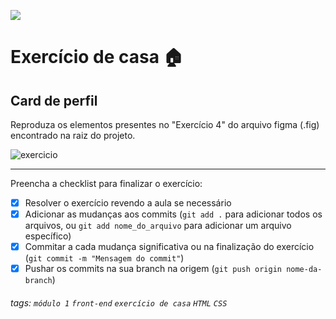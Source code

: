 ![](https://i.imgur.com/xG74tOh.png)

# Exercício de casa 🏠

## Card de perfil

Reproduza os elementos presentes no "Exercício 4" do arquivo figma (.fig) encontrado na raiz do projeto.

![exercicio](https://i.imgur.com/4kdlfeO.png)

---

Preencha a checklist para finalizar o exercício:

- [x] Resolver o exercício revendo a aula se necessário
- [x] Adicionar as mudanças aos commits (`git add .` para adicionar todos os arquivos, ou `git add nome_do_arquivo` para adicionar um arquivo específico)
- [x] Commitar a cada mudança significativa ou na finalização do exercício (`git commit -m "Mensagem do commit"`)
- [x] Pushar os commits na sua branch na origem (`git push origin nome-da-branch`)

###### tags: `módulo 1` `front-end` `exercício de casa` `HTML` `CSS`
